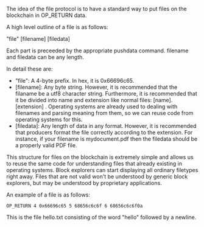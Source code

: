 The idea of the file protocol is to have a standard way to put files on the blockchain in OP_RETURN data.

A high level outline of a file is as follows:

"file" [filename] [filedata]

Each part is preceeded by the appropriate pushdata command. filename and filedata can be any length.

In detail these are:

* "file": A 4-byte prefix. In hex, it is 0x66696c65.
* [filename]: Any byte string. However, it is recommended that the filaname be a utf8 character string. Furthermore, it is recommended that it be divided into name and extension like normal files: [name].[extension] . Operating systems are already used to dealing with filenames and parsing meaning from them, so we can reuse code from operating systems for this.
* [filedata]: Any length of data in any format. However, it is recommended that producers format the file correctly according to the extension. For instance, if your filename is mydocument.pdf then the filedata should be a properly valid PDF file.

This structure for files on the blockchain is extremely simple and allows us to reuse the same code for understanding files that already existing in operating systems. Block explorers can start displaying all ordinary filetypes right away. Files that are not valid won't be understood by generic block explorers, but may be understood by proprietary applications.

An example of a file is as follows:

```
OP_RETURN 4 0x66696c65 5 68656c6c6f 6 68656c6c6f0a
```

This is the file hello.txt consisting of the word "hello" followed by a newline.
